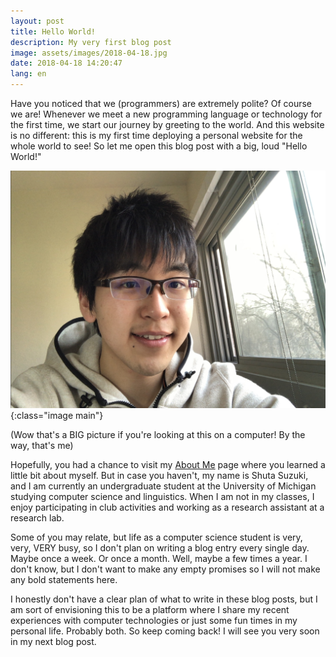 ```yaml
---
layout: post
title: Hello World!
description: My very first blog post
image: assets/images/2018-04-18.jpg
date: 2018-04-18 14:20:47
lang: en
---
```


Have you noticed that we (programmers) are extremely polite? Of course we are! Whenever we meet a new programming language or technology for the first time, we start our journey by greeting to the world. And this website is no different: this is my first time deploying a personal website for the whole world to see! So let me open this blog post with a big, loud "Hello World!"

![Shuta Suzuki Selfie](/assets/images/2018-04-18.jpg){:class="image main"}

(Wow that's a BIG picture if you're looking at this on a computer! By the way, that's me)

Hopefully, you had a chance to visit my [About Me](/about_me.html) page where you learned a little bit about myself. But in case you haven't, my name is Shuta Suzuki, and I am currently an undergraduate student at the University of Michigan studying computer science and linguistics. When I am not in my classes, I enjoy participating in club activities and working as a research assistant at a research lab.

Some of you may relate, but life as a computer science student is very, very, VERY busy, so I don't plan on writing a blog entry every single day. Maybe once a week. Or once a month. Well, maybe a few times a year. I don't know, but I don't want to make any empty promises so I will not make any bold statements here.

I honestly don't have a clear plan of what to write in these blog posts, but I am sort of envisioning this to be a platform where I share my recent experiences with computer technologies or just some fun times in my personal life. Probably both. So keep coming back! I will see you very soon in my next blog post.
